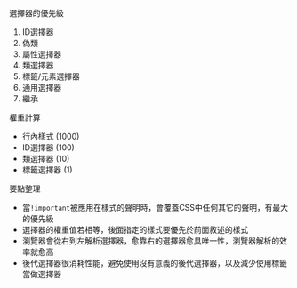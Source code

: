 選擇器的優先級
1. ID選擇器
2. 偽類
3. 屬性選擇器
4. 類選擇器
5. 標籤/元素選擇器
6. 通用選擇器
7. 繼承

權重計算
- 行內樣式 (1000)
- ID選擇器 (100)
- 類選擇器 (10)
- 標籤選擇器 (1)

要點整理
- 當`!important`被應用在樣式的聲明時，會覆蓋CSS中任何其它的聲明，有最大的優先級
- 選擇器的權重值若相等，後面指定的樣式要優先於前面敘述的樣式
- 瀏覽器會從右到左解析選擇器，愈靠右的選擇器愈具唯一性，瀏覽器解析的效率就愈高
- 後代選擇器很消耗性能，避免使用沒有意義的後代選擇器，以及減少使用標籤當做選擇器